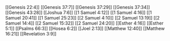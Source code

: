 [[Genesis 22:4]]
[[Genesis 37:7]]
[[Genesis 37:29]]
[[Genesis 37:34]]
[[Genesis 43:28]]
[[Joshua 7:6]]
[[1 Samuel 4:12]]
[[1 Samuel 4:16]]
[[1 Samuel 20:41]]
[[1 Samuel 25:23]]
[[2 Samuel 4:10]]
[[2 Samuel 13:19]]
[[2 Samuel 14:4]]
[[2 Samuel 15:32]]
[[2 Samuel 24:20]]
[[Esther 4:16]]
[[Esther 5:1]]
[[Psalms 66:3]]
[[Hosea 6:2]]
[[Joel 2:13]]
[[Matthew 12:40]]
[[Matthew 16:21]]
[[Revelation 3:9]]
